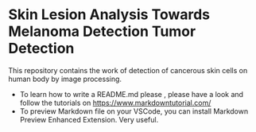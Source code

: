# Skin Lesion Analysis Towards Melanoma Detection Tumor Detection

This repository contains the work of detection of cancerous skin cells on human body by image processing.

- To learn how to write a README.md please , please have a look and follow the tutorials on https://www.markdowntutorial.com/
- To preview Markdown file on your VSCode, you can install Markdown Preview Enhanced Extension. Very useful.

